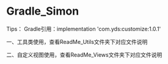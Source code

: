 # Gradle_Simon

Tips：
    Gradle引用：implementation 'com.yds:customize:1.0.1'

一、工具类使用，查看ReadMe_Utils文件夹下对应文件说明

二、自定义视图使用，查看ReadMe_Views文件夹下对应文件说明

